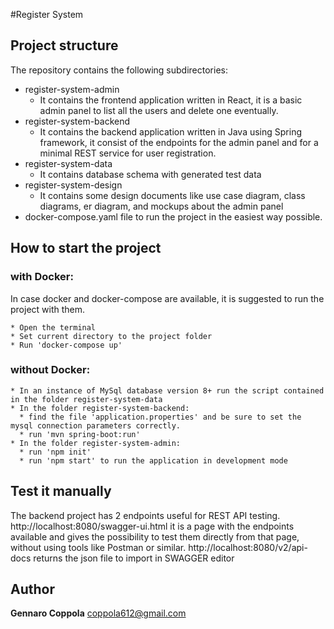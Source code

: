 #Register System

## Project structure

The repository contains the following subdirectories:
- register-system-admin
  - It contains the frontend application written in React, it is a basic admin panel to list 
  all the users and delete one eventually.
- register-system-backend
  - It contains the backend application written in Java using Spring framework, it consist of 
  the endpoints for the admin panel and for a minimal REST service for user registration.
- register-system-data
  - It contains database schema with generated test data
- register-system-design
  - It contains some design documents like use case diagram, class diagrams, er diagram, and 
  mockups about the admin panel
- docker-compose.yaml file to run the project in the easiest way possible.
  
## How to start the project
### with Docker:
In case docker and docker-compose are available, it is suggested to run the project with them.
```text
* Open the terminal
* Set current directory to the project folder
* Run 'docker-compose up'
```
### without Docker:
```text
* In an instance of MySql database version 8+ run the script contained in the folder register-system-data
* In the folder register-system-backend:
  * find the file 'application.properties' and be sure to set the mysql connection parameters correctly.
  * run 'mvn spring-boot:run' 
* In the folder register-system-admin:
  * run 'npm init'
  * run 'npm start' to run the application in development mode
```

## Test it manually
The backend project has 2 endpoints useful for REST API testing.
http://localhost:8080/swagger-ui.html it is a page with the endpoints
 available and gives the possibility to test them directly from that page, without using tools like Postman or similar.
http://localhost:8080/v2/api-docs returns the json file to import in SWAGGER editor


## Author
**Gennaro Coppola** <coppola612@gmail.com>

